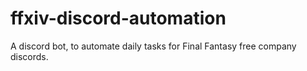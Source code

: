 # ffxiv-discord-automation
A discord bot, to automate daily tasks for Final Fantasy free company discords.

